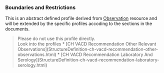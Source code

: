 ### Boundaries and Restrictions
This is an abstract defined profile derived from [Observation](http://hl7.org/fhir/observation.html) resource and will be extended by the specific profiles accoding to the sections in the documents.
<blockquote class="stu-note">
Please do not use this profile directly.<br>
Look into the profiles
* [CH VACD Recommendation Other Relevant Observations](StructureDefinition-ch-vacd-recommendation-other-observations.html)
* [CH VACD Recommendation Laboratory And Serology](StructureDefinition-ch-vacd-recommendation-laboratory-serology.html)
</blockquote>